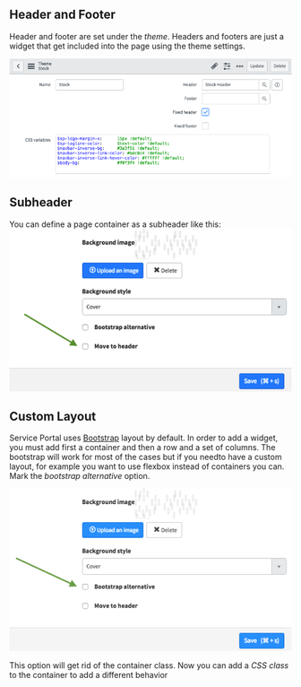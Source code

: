 ## Header and Footer
Header and footer are set under the *theme*. Headers and footers are just a widget that get included into the page using the theme settings.

![theme](/assets/layout/theme.png) 


## Subheader
You can define a page container as a subheader like this:
![move to header](/assets/layout/move-to-header.png) 


## Custom Layout
Service Portal uses [Bootstrap](http://getbootstrap.com/css/) layout by default. In order to add a widget, you must add first a container and then a row and a set of columns. The bootstrap will work for most of the cases but if you needto have a custom layout, for example you want to use flexbox instead of containers you can. Mark the *bootstrap alternative* option.  

![Bootstrap Alternative](/assets/layout/bootstrap-alternative.png) 

This option will get rid of the container class. Now you can add a *CSS class* to the container to add a different behavior
